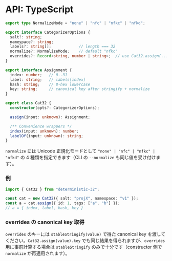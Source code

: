 # API: TypeScript

```ts
export type NormalizeMode = "none" | "nfc" | "nfkc" | "nfkd";

export interface CategorizerOptions {
  salt?: string;
  namespace?: string;
  labels?: string[];            // length === 32
  normalize?: NormalizeMode;    // default "nfkc"
  overrides?: Record<string, number | string>;  // use Cat32.assign(...).key or stableStringify(...) for keys
}

export interface Assignment {
  index: number;   // 0..31
  label: string;   // labels[index]
  hash: string;    // 8-hex lowercase
  key: string;     // canonical key after stringify + normalize
}

export class Cat32 {
  constructor(opts?: CategorizerOptions);

  assign(input: unknown): Assignment;

  /** Convenience wrappers */
  index(input: unknown): number;
  labelOf(input: unknown): string;
}
```

`normalize` には Unicode 正規化モードとして `"none" | "nfc" | "nfkc" | "nfkd"` の 4 種類を指定できます（CLI の `--normalize` も同じ値を受け付けます）。

### 例
```ts
import { Cat32 } from "deterministic-32";

const cat = new Cat32({ salt: "projX", namespace: "v1" });
const a = cat.assign({ id: 1, tags: ["a", "b"] });
// a = { index, label, hash, key }
```

### overrides の canonical key 取得

`overrides` のキーには `stableStringify(value)` で得た canonical key を渡してください。`Cat32.assign(value).key` でも同じ結果を得られますが、`overrides` 用に事前計算する場合は `stableStringify` のみで十分です（constructor 側で `normalize` が再適用されます）。
